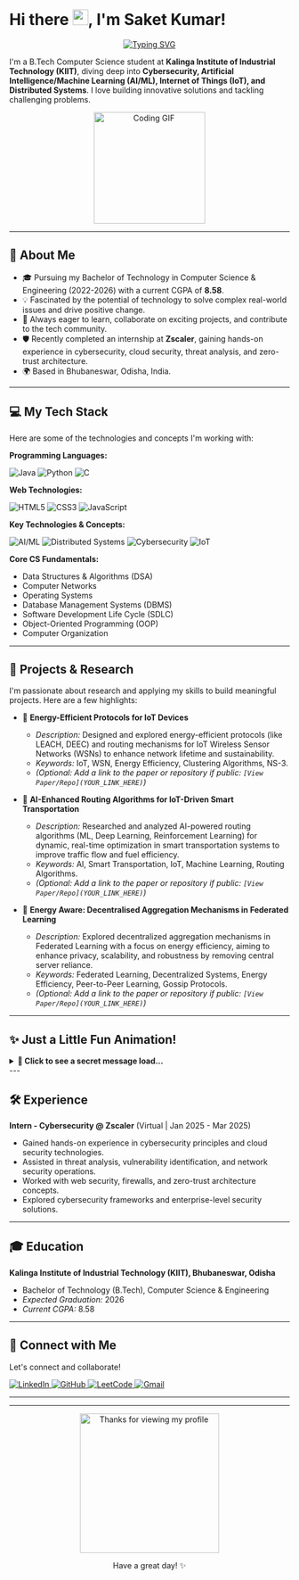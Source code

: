 # Hi there <img src="https://media.giphy.com/media/hvRJCLFzcasrR4ia7z/giphy.gif" width="28px">, I'm Saket Kumar!

<p align="center">
  <a href="https://git.io/typing-svg">
    <img src="https://readme-typing-svg.demolab.com?font=Inter&size=28&pause=1000&color=F7F7F7&center=true&vCenter=true&width=600&lines=Passionate+B.Tech+CSE+Student;Cybersecurity+%26+AI%2FML+Enthusiast;IoT+%26+Distributed+Systems+Explorer;Lifelong+Learner+%26+Problem+Solver" alt="Typing SVG" />
  </a>
</p>

I'm a B.Tech Computer Science student at **Kalinga Institute of Industrial Technology (KIIT)**, diving deep into **Cybersecurity, Artificial Intelligence/Machine Learning (AI/ML), Internet of Things (IoT), and Distributed Systems**. I love building innovative solutions and tackling challenging problems.

<p align="center">
  <img src="https://media.giphy.com/media/qgQUggAC3Pfv687qPC/giphy.gif" width="200" alt="Coding GIF">
</p>

---

## 🚀 About Me

* 🎓 Pursuing my Bachelor of Technology in Computer Science & Engineering (2022-2026) with a current CGPA of **8.58**.
* 💡 Fascinated by the potential of technology to solve complex real-world issues and drive positive change.
* 🤝 Always eager to learn, collaborate on exciting projects, and contribute to the tech community.
* 🛡️ Recently completed an internship at **Zscaler**, gaining hands-on experience in cybersecurity, cloud security, threat analysis, and zero-trust architecture.
* 🌍 Based in Bhubaneswar, Odisha, India.

---

## 💻 My Tech Stack

Here are some of the technologies and concepts I'm working with:

**Programming Languages:**
<p>
  <img src="https://img.shields.io/badge/Java-ED8B00?style=for-the-badge&logo=openjdk&logoColor=white" alt="Java"/>
  <img src="https://img.shields.io/badge/Python-3776AB?style=for-the-badge&logo=python&logoColor=white" alt="Python"/>
  <img src="https://img.shields.io/badge/C-00599C?style=for-the-badge&logo=c&logoColor=white" alt="C"/>
</p>

**Web Technologies:**
<p>
  <img src="https://img.shields.io/badge/HTML5-E34F26?style=for-the-badge&logo=html5&logoColor=white" alt="HTML5"/>
  <img src="https://img.shields.io/badge/CSS3-1572B6?style=for-the-badge&logo=css3&logoColor=white" alt="CSS3"/>
  <img src="https://img.shields.io/badge/JavaScript-F7DF1E?style=for-the-badge&logo=javascript&logoColor=black" alt="JavaScript"/>
</p>

**Key Technologies & Concepts:**
<p>
  <img src="https://img.shields.io/badge/AI%2FML-F9A825?style=for-the-badge&logo=tensorflow&logoColor=white" alt="AI/ML"/>
  <img src="https://img.shields.io/badge/Distributed%20Systems-007ACC?style=for-the-badge&logo=gnome&logoColor=white" alt="Distributed Systems"/>
  <img src="https://img.shields.io/badge/Cybersecurity-00AEEF?style=for-the-badge&logo=hackthebox&logoColor=white" alt="Cybersecurity"/>
  <img src="https://img.shields.io/badge/IoT-557890?style=for-the-badge&logo=internetofthings&logoColor=white" alt="IoT"/>
</p>

**Core CS Fundamentals:**
* Data Structures & Algorithms (DSA)
* Computer Networks
* Operating Systems
* Database Management Systems (DBMS)
* Software Development Life Cycle (SDLC)
* Object-Oriented Programming (OOP)
* Computer Organization

---

## 🔬 Projects & Research

I'm passionate about research and applying my skills to build meaningful projects. Here are a few highlights:

* 📄 **Energy-Efficient Protocols for IoT Devices**
    * *Description:* Designed and explored energy-efficient protocols (like LEACH, DEEC) and routing mechanisms for IoT Wireless Sensor Networks (WSNs) to enhance network lifetime and sustainability.
    * *Keywords:* IoT, WSN, Energy Efficiency, Clustering Algorithms, NS-3.
    * *(Optional: Add a link to the paper or repository if public: `[View Paper/Repo](YOUR_LINK_HERE)`)*

* 📄 **AI-Enhanced Routing Algorithms for IoT-Driven Smart Transportation**
    * *Description:* Researched and analyzed AI-powered routing algorithms (ML, Deep Learning, Reinforcement Learning) for dynamic, real-time optimization in smart transportation systems to improve traffic flow and fuel efficiency.
    * *Keywords:* AI, Smart Transportation, IoT, Machine Learning, Routing Algorithms.
    * *(Optional: Add a link to the paper or repository if public: `[View Paper/Repo](YOUR_LINK_HERE)`)*

* 📄 **Energy Aware: Decentralised Aggregation Mechanisms in Federated Learning**
    * *Description:* Explored decentralized aggregation mechanisms in Federated Learning with a focus on energy efficiency, aiming to enhance privacy, scalability, and robustness by removing central server reliance.
    * *Keywords:* Federated Learning, Decentralized Systems, Energy Efficiency, Peer-to-Peer Learning, Gossip Protocols.
    * *(Optional: Add a link to the paper or repository if public: `[View Paper/Repo](YOUR_LINK_HERE)`)*

---

## ✨ Just a Little Fun Animation!

<details>
<summary><strong>🤫 Click to see a secret message load...</strong></summary>

<br>

**Loading Profile...**
```
[          ] 0%
```

<details>
<summary><strong>Still loading...</strong> (Click to reveal next step)</summary>

**Loading Profile...**
```
[███       ] 30%
```

<details>
<summary><strong>Almost there...</strong> (Click to reveal next step)</summary>

**Loading Profile...**
```
[██████    ] 60%
```

<details>
<summary><strong>And... Done!</strong> (Click to reveal final message)</summary>

**Profile Loaded!**
```
[██████████] 100%
```
<p align="center">
  <img src="https://media.giphy.com/media/fBedY5Da2tXy15M90Y/giphy.gif" width="150" alt="Thumbs Up Sticker">
</p>
Thanks for your patience! 😄
</details> </details> </details> </details> </details> ---

## 🛠️ Experience

**Intern - Cybersecurity @ Zscaler** (Virtual | Jan 2025 - Mar 2025)
* Gained hands-on experience in cybersecurity principles and cloud security technologies.
* Assisted in threat analysis, vulnerability identification, and network security operations.
* Worked with web security, firewalls, and zero-trust architecture concepts.
* Explored cybersecurity frameworks and enterprise-level security solutions.

---

## 🎓 Education

**Kalinga Institute of Industrial Technology (KIIT), Bhubaneswar, Odisha**
* Bachelor of Technology (B.Tech), Computer Science & Engineering
* *Expected Graduation:* 2026
* *Current CGPA:* 8.58

---

## 🔗 Connect with Me

Let's connect and collaborate!

<p align="left">
  <a href="YOUR_LINKEDIN_PROFILE_URL_HERE" target="_blank">
    <img src="https://img.shields.io/badge/LinkedIn-0077B5?style=for-the-badge&logo=linkedin&logoColor=white" alt="LinkedIn"/>
  </a>
  <a href="https://github.com/YOUR_GITHUB_USERNAME" target="_blank"> <img src="https://img.shields.io/badge/GitHub-100000?style=for-the-badge&logo=github&logoColor=white" alt="GitHub"/>
  </a>
  <a href="YOUR_LEETCODE_PROFILE_URL_HERE" target="_blank">
    <img src="https://img.shields.io/badge/-LeetCode-FFA116?style=for-the-badge&logo=LeetCode&logoColor=black" alt="LeetCode"/>
  </a>
  <a href="mailto:saketkumar0883@gmail.com">
    <img src="https://img.shields.io/badge/Gmail-D14836?style=for-the-badge&logo=gmail&logoColor=white" alt="Gmail"/>
  </a>
</p>

---

---

<p align="center">
  <img src="https://media.giphy.com/media/1qBkxz0kMlT3G/giphy.gif" width="250" alt="Thanks for viewing my profile">
</p>

<p align="center">
  Have a great day! ✨
</p>
